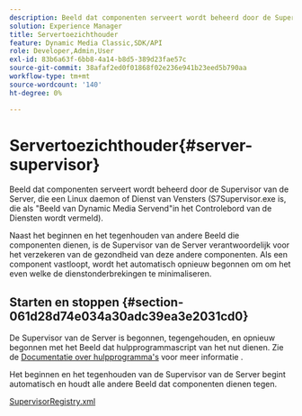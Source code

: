 ```yaml
---
description: Beeld dat componenten serveert wordt beheerd door de Supervisor van de Server, die een Linux daemon of Dienst van Vensters (S7Supervisor.exe is, die als "Beeld van Dynamic Media Servend"in het Controlebord van de Diensten wordt vermeld).
solution: Experience Manager
title: Servertoezichthouder
feature: Dynamic Media Classic,SDK/API
role: Developer,Admin,User
exl-id: 83b6a63f-6bb8-4a14-b8d5-389d23fae57c
source-git-commit: 38afaf2ed0f01868f02e236e941b23eed5b790aa
workflow-type: tm+mt
source-wordcount: '140'
ht-degree: 0%

---
```


# Servertoezichthouder{#server-supervisor}

Beeld dat componenten serveert wordt beheerd door de Supervisor van de Server, die een Linux daemon of Dienst van Vensters (S7Supervisor.exe is, die als &quot;Beeld van Dynamic Media Servend&quot;in het Controlebord van de Diensten wordt vermeld).

Naast het beginnen en het tegenhouden van andere Beeld die componenten dienen, is de Supervisor van de Server verantwoordelijk voor het verzekeren van de gezondheid van deze andere componenten. Als een component vastloopt, wordt het automatisch opnieuw begonnen om om het even welke de dienstonderbrekingen te minimaliseren.

## Starten en stoppen {#section-061d28d74e034a30adc39ea3e2031cd0}

De Supervisor van de Server is begonnen, tegengehouden, en opnieuw begonnen met het Beeld dat hulpprogrammascript van het nut dienen. Zie de [Documentatie over hulpprogramma&#39;s](../../../is-api/is-utils/utilities/c-location-of-utilities.md#concept-bae61e53344449af978502cac6be8b5f) voor meer informatie .

Het beginnen en het tegenhouden van de Supervisor van de Server begint automatisch en houdt alle andere Beeld dat componenten dienen tegen.

[SupervisorRegistry.xml](../../../is-api/image-serving-api-ref/c-configuration-and-administration/r-server-configuration-files/r-supervisorregistry.md#reference-b55f37a7a7a044d19c1722f5130906c6)
